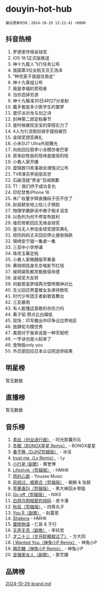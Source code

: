# douyin-hot-hub

`最后更新时间：2024-10-29 12:21:41 +0800`

## 抖音热榜

1. 罗德里夺得金球奖
1. iOS 18.1正式版推送
1. 神十九载人飞行任务公布
1. 我国第3位女航天员王浩泽
1. “种完麦子我就往南走”
1. 神十九乘组公布
1. 我是幸福的旁观者
1. 当你选择穷游
1. 神十九瞄准30日4时27分发射
1. 戴手套是多少医学生的噩梦
1. 蛋仔派对龙与剑之诗
1. 封神第二部定档春节
1. 是时候展现宝宝的穿搭实力了
1. 4人为引流假扮骑手摆拍被罚
1. 金球奖颁奖典礼
1. 小米SU7 Ultra外观曝光
1. 向佐回应扇李小龙模仿者巴掌
1. 原来赵牧辰的班味是报班的班
1. 小巷人家开播
1. 盘锦致13死事故处理情况公布
1. TVB演员李丽丽去世
1. 石破茂就“黑金”丑闻致歉
1. T1：我们终于成功复仇
1. 印尼禁售iPhone 16
1. 朱广权董宇辉直播段子压不住了
1. 赵丽颖坐地上给儿子擦脸
1. 物理学霸辟谣中微子相关谣言
1. 以色列为何不停宣布胜利
1. 维尼修斯回应无缘金球奖
1. 皇马无人参加金球奖颁奖典礼
1. 烧伤妈妈丈夫回应停止接收捐款
1. 锦绣安宁甜一集虐一集
1. 三亚中小学停课
1. 珠帘玉幕定档
1. 小巷人家微醺版苹果香
1. 黄晓明现身东京电影节红毯
1. 侯明昊陈都灵极致宿命感
1. 金球奖大反转
1. 何猷君奚梦瑶两次壁咚眼神对比
1. 生父回应男童被女友虐待致死
1. 时代少年团王者新歌首舞台
1. 三亚暴雨
1. 有人能懂这首歌的杀伤力吗
1. 黄子韬 燃点比白磷低
1. 现场：印军撤出中印争议边界地区
1. 放肆鸵鸟模仿秀
1. 美貌对于我来说是一种天赋吧
1. 一字诀也是火起来了
1. 食物版only you
1. 外交部回应日本众议院选举结果

## 明星榜

暂无数据

## 直播榜

暂无数据

## 音乐榜

1. [青丝（创业进行曲）](https://sf5-hl-cdn-tos.douyinstatic.com/obj/tos-cn-ve-2774/ooYARJB5iBRNhCOkDsS3BAKW91CIMoQfwzwKLi) - 时光胶囊乐队
1. [冬眠（BONGX星星 Remix）](https://sf3-cdn-tos.douyinstatic.com/obj/tos-cn-ve-2774/oMCfFFoE3LwQ7agAgOIG4ieExqkeAsxNBEkLdz) - BONGX星星
1. [春不晚（DJHZ剪辑版）](https://sf6-cdn-tos.douyinstatic.com/obj/tos-cn-ve-2774/osEZa7YZ6wNo9QDABgfGFaCQKRQTNafsBJDnKt) - 冰洁
1. [trust me（Ly Remix）](https://sf5-hl-cdn-tos.douyinstatic.com/obj/tos-cn-ve-2774/oUo1M8fz5AfmMSExABQQKFE0eCMWgsiccfqrMA) - Ly
1. [小行星 (副歌)](https://sf3-cdn-tos.douyinstatic.com/obj/tos-cn-ve-2774/oArWEvgkJwVsB0KMIw6iBsAoHAciIjJqzWeTQr) - 黄誉博
1. [Lifestyle（剪辑版）](https://sf5-hl-cdn-tos.douyinstatic.com/obj/tos-cn-ve-2774/owfqGgjwG3V5lCLaAIezFMeg3LtuKNBaZKgzPV) - HMHK
1. [雨的心跳](https://sf5-hl-cdn-tos.douyinstatic.com/obj/tos-cn-ve-2774/o0vI5NZuiJgxWIQQFhXO0RTrsiIAsBSiMIECz) - Youzee Music
1. [风经过，唱离合（剪辑版）](https://sf5-hl-cdn-tos.douyinstatic.com/obj/tos-cn-ve-2774/okllg5DG2MmUF3aiiDfBZx6ZLvfwOTtbCEAHyI) - 婉枫 & 张朕
1. [苹果香Dj（剪辑版）](https://sf5-hl-cdn-tos.douyinstatic.com/obj/tos-cn-ve-2774/oEeIEQbYGAOspCTRAIeYF4Ok8LgZ8NBaRe4ztR) - 黑大婶回乡带娃
1. [Go off（剪辑版）](https://sf3-cdn-tos.douyinstatic.com/obj/tos-cn-ve-2774/oYLJZTCGnIQBt2BsMBCFksOEMnDQesCr2gfZ7N) - NIKS
1. [白鸽乌鸦相爱的戏码](https://sf5-hl-cdn-tos.douyinstatic.com/obj/tos-cn-ve-2774/oMVVEf6eDAOmFtNtCsEqKpIorBDM8Nkg6TZRqC) - 皮卡潘
1. [秋风（剪辑版）](https://sf5-hl-cdn-tos.douyinstatic.com/obj/tos-cn-ve-2774/ocGaU84LfAfzMd2wbXdQFpCGhBiXg82JNMRRie) - 四熹丸子
1. [You R（副歌）](https://sf5-hl-cdn-tos.douyinstatic.com/obj/tos-cn-ve-2774/oc0MZn9aEfLkCFLIxKQQcgBjS9mBBuDttYPfZ1) - 赵露思
1. [Shakera](https://sf3-cdn-tos.douyinstatic.com/obj/tos-cn-ve-2774/ocKtEBgQ8FiQCBDf3nj9Z9gEGEQ4fAZDYEocLY) - HMHK
1. [蜜桃物语](https://sf5-hl-cdn-tos.douyinstatic.com/obj/tos-cn-ve-2774/oIhOSCZtIACtYU4XQkngiW9kCBfVD1Fz9IYeqL) - 仁辰 & 于行
1. [无声无息（副歌）](https://sf5-hl-cdn-tos.douyinstatic.com/obj/tos-cn-ve-2774/osmzBBdYMBoz2NHW7AYiZEErnITswCiYzuA3Nf) - 李玖哲
1. [才二十三（岁月眨眼就过了）](https://sf3-cdn-tos.douyinstatic.com/obj/tos-cn-ve-2774/oYAvkTrUXEBMWYUbL3nl8i01MJ5skiIZASC2H) - 方大同
1. [I Wanted You（神兔小P Remix）](https://sf3-cdn-tos.douyinstatic.com/obj/tos-cn-ve-2774/o4CAubmDQdZeEkstFnCvKIMDag8D2BSBOjfNuh) - 神兔小P
1. [棉花糖（神兔小P Remix）](https://sf3-cdn-tos.douyinstatic.com/obj/tos-cn-ve-2774/o0pEDf1GaEfEYJ1FbgOAFCITQ1zeFD3kgBWGcG) - 神兔小P
1. [坚强笨女人（副歌）](https://sf5-hl-cdn-tos.douyinstatic.com/obj/tos-cn-ve-2774/ospNInQiZvGWyBVg5zkNsAMct5uJIg1CrZiPL) - 那艺娜

## 品牌榜

[2024-10-29-brand.md](2024-10-29-brand.md)
